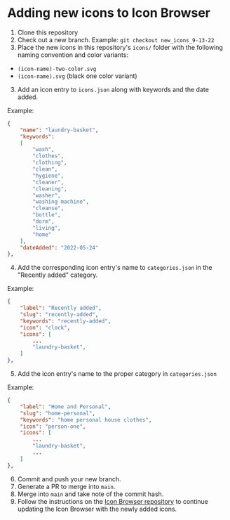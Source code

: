 # Adding new icons to Icon Browser

1. Clone this repository
2. Check out a new branch. Example: `git checkout new_icons_9-13-22`
2. Place the new icons in this repository's `icons/` folder with the following naming convention and color variants:
- `(icon-name)-two-color.svg`
- `(icon-name).svg` (black one color variant)
3. Add an icon entry to `icons.json` along with keywords and the date added.

Example:

```json
{
    "name": "laundry-basket",
    "keywords":
    [
        "wash",
        "clothes",
        "clothing",
        "clean",
        "hygiene",
        "cleaner",
        "cleaning",
        "washer",
        "washing machine",
        "cleanse",
        "bottle",
        "dorm",
        "living",
        "home"
    ],
    "dateAdded": "2022-05-24"
},
```
4. Add the corresponding icon entry's name to `categories.json` in the "Recently added" category.

Example:

```json
{
    "label": "Recently added",
    "slug": "recently-added",
    "keywords": "recently-added",
    "icon": "clock",
    "icons": [
        ...
        "laundry-basket",
    ]
},
```

5. Add the icon entry's name to the proper category in `categories.json`

Example:
```json
{
    "label": "Home and Personal",
    "slug": "home-personal",
    "keywords": "home personal house clothes",
    "icon": "person-one",
    "icons": [
        ...
        "laundry-basket",
        ...
    ]
},
```

6. Commit and push your new branch.
7. Generate a PR to merge into `main`.
8. Merge into `main` and take note of the commit hash.
9. Follow the instructions on the [Icon Browser repository](https://github.com/uiowa/brand-icons/blob/main/README.md) to continue updating the Icon Browser with the newly added icons.
